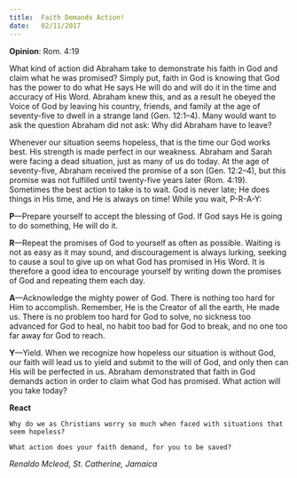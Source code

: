 ```yaml
---
title:  Faith Demands Action!
date:   02/11/2017
---
```


**Opinion**: Rom. 4:19

What kind of action did Abraham take to demonstrate his faith in God and claim what he was promised? Simply put, faith in God is knowing that God has the power to do what He says He will do and will do it in the time and accuracy of His Word. Abraham knew this, and as a result he obeyed the Voice of God by leaving his country, friends, and family at the age of seventy-five to dwell in a strange land (Gen. 12:1–4). Many would want to ask the question Abraham did not ask: Why did Abraham have to leave?

Whenever our situation seems hopeless, that is the time our God works best. His strength is made perfect in our weakness. Abraham and Sarah were facing a dead situation, just as many of us do today. At the age of seventy-five, Abraham received the promise of a son (Gen. 12:2–4), but this promise was not fulfilled until twenty-five years later (Rom. 4:19). Sometimes the best action to take is to wait. God is never late; He does things in His time, and He is always on time! While you wait, P-R-A-Y:

**P**—Prepare yourself to accept the blessing of God. If God says He is going to do something, He will do it.

**R**—Repeat the promises of God to yourself as often as possible. Waiting is not as easy as it may sound, and discouragement is always lurking, seeking to cause a soul to give up on what God has promised in His Word. It is therefore a good idea to encourage yourself by writing down the promises of God and repeating them each day.

**A**—Acknowledge the mighty power of God. There is nothing too hard for Him to accomplish. Remember, He is the Creator of all the earth, He made us. There is no problem too hard for God to solve, no sickness too advanced for God to heal, no habit too bad for God to break, and no one too far away for God to reach.

**Y**—Yield. When we recognize how hopeless our situation is without God, our faith will lead us to yield and submit to the will of God, and only then can His will be perfected in us. Abraham demonstrated that faith in God demands action in order to claim what God has promised. What action will you take today?

**React**

`Why do we as Christians worry so much when faced with situations that seem hopeless?`

`What action does your faith demand, for you to be saved?`

_Renaldo Mcleod, St. Catherine, Jamaica_